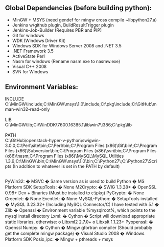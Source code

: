 <h2>Global Dependencies (before building python):</h2>
<ul>
<li>MinGW + MSYS (need gendef for mingw cross compile ~libpython27.a)</li>
<li>Jenkins w/github plugin, BuildResultTrigger plugin</li>
<li>Jenkins-Job-Builder (Requires PBR and PIP)</li>
<li>Git for windows</li>
<li>WDK (Windows Driver Kit)</li>
<li>Windows SDK for Windows Server 2008 and .NET 3.5</li>
<li>.NET Framework 3.5</li>
<li>ActiveState Perl</li>
<li>Nasm for windows (Rename nasm.exe to nasmw.exe)</li>
<li>Visual C++ 2008</li>
<li>SVN for Windows</li>
</ul>

<h2>Environment Variables:</h2>
INCLUDE<br/>
C:\MinGW\include;C:\MinGW\msys\1.0\include;C:\pkg\include;C:\GitHub\mman-win32-read-only<br/><br/>
LIB<br/>
C:\MinGW\lib;C:\WinDDK\7600.16385.1\lib\win7\i386;C:\pkg\lib<br/><br/>
PATH<br/>
C:\GitHub\openstack-hyper-v-python\swigwin-3.0.0;C:\Perl\site\bin;C:\Perl\bin;C:\Program Files (x86)\Git\bin\;C:\Program Files (x86)\Subversion\bin;C:\Program Files (x86)\svn\bin;C:\Program Files (x86)\nasm;C:\Program Files (x86)\MySQL\MySQL Utilities 1.3.6;C:\MinGW\bin;C:\MinGW\msys\1.0\bin;C:\Python27\;C:\Python27\Scripts
(In addition to whatever is set in the PATH by default)<br/><br/>

PyWin32:
�	MSVC � Same version  as is used to build Python
�	MS Platform SDK
SetupTools:
�	None
M2Crypto:
�	SWIG 1.3.28+ 
�	OpenSSL 0.98+ Dev + Binaries (Must be installed to c:\pkg)
PyCrypto:
�	None
Greenlet:
�	None
Eventlet:
�	None
MySQL-Python:
�	SetupTools installed
�	MySQL 3.23.32+ (Including MySQL Connector/C)  I have tested with 5.1
�	Zlib
�	Openssl
�	Environment variable %mysqlroot%, which points to the mysql install directory
Lxml:
�	Cython
�	Script will download appropriate static libraries, otherwise:
o	Libxml2 2.7.0+
o	Libxslt 1.1.23+
Pyopenssl:
�	Openssl
Numpy:
�	Cython
�	Mingw gfortran compiler (Should probably get the complete mingw package)
�	Visual Studio 2008
�	Windows Platform SDK
Posix_ipc:
�	Mingw + pthreads + msys
